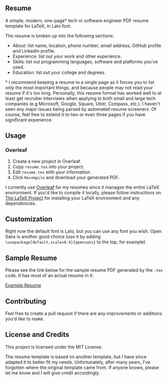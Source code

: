 ## Resume

A simple, modern, one-page* tech or software engineer PDF resume template for LaTeX, in Lato font.

The resume is broken up into the following sections:

* About: list name, location, phone number, email address, GitHub profile and LinkedIn profile.
* Experience: list out your work and other experience.
* Skills: list out programming languages, software and platforms you've used.
* Education: list out your college and degrees.

\* I recommend keeping a resume to a single page as it forces you to list only the most important things, and because people may not read your resume if it's too long. Personally, this resume format has worked well to at least get recruiter interviews when applying to both small and large tech companies (e.g Microsoft, Google, Square, Uber, Compass, etc.). I haven't seen any major issues being parsed by automated resume screeners. Of course, feel free to extend it to two or even three pages if you have significant experience.

## Usage

### Overleaf

1. Create a new project in Overleaf.
2. Copy `resume.tex` into your project.
3. Edit `resume.tex` with your information.
4. Click `Recompile` and download your generated PDF.

I currently use [Overleaf](https://www.overleaf.com/) for my resumes since it manages the entire LaTeX environment. If you'd like to compile it locally, please follow instructions on [The LaTeX Project](https://www.latex-project.org/get/) for installing your LaTeX environment and any dependencies.

## Customization

Right now the default font is Lato, but you can use any font you wish. Open Sans is another good choice (use it by adding `\usepackage[default,scale=0.9]{opensans}` to the top, for example)

## Sample Resume

Please see the link below for the sample resume PDF generated by the `.tex` code. It has most of an actual resume in it:

[Example Resume](https://github.com/dphang/resume/blob/master/resume-example.pdf)

## Contributing

Feel free to create a pull request if there are any improvements or additions you'd like to make.

## License and Credits

This project is licensed under the MIT License.

The resume template is based on another template, but I have since adapted it to better fit my needs. Unfortunately, after many years, I've forgotten where the original template came from. If anyone knows, please let me know and I will give credit accordingly.
